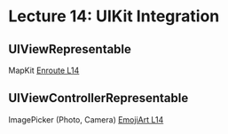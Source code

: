 # Lecture 14: UIKit Integration

## UIViewRepresentable
MapKit
[Enroute L14](https://github.com/EpiGardenia/CS193P_2020Spring/tree/master/Projects/Lectures/Lecture14/Enroute_L14)

## UIViewControllerRepresentable
ImagePicker (Photo, Camera)
[EmojiArt L14](https://github.com/EpiGardenia/CS193P_2020Spring/tree/master/Projects/Lectures/Lecture14/EmojiArt_L14)
